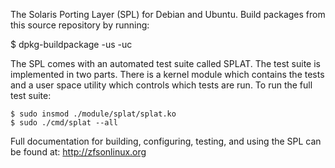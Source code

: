 The Solaris Porting Layer (SPL) for Debian and Ubuntu. Build packages
from this source repository by running:

  $ dpkg-buildpackage -us -uc

The SPL comes with an automated test suite called SPLAT.  The test suite
is implemented in two parts.  There is a kernel module which contains
the tests and a user space utility which controls which tests are run.
To run the full test suite:

    $ sudo insmod ./module/splat/splat.ko
    $ sudo ./cmd/splat --all

Full documentation for building, configuring, testing, and using the
SPL can be found at: <http://zfsonlinux.org>
